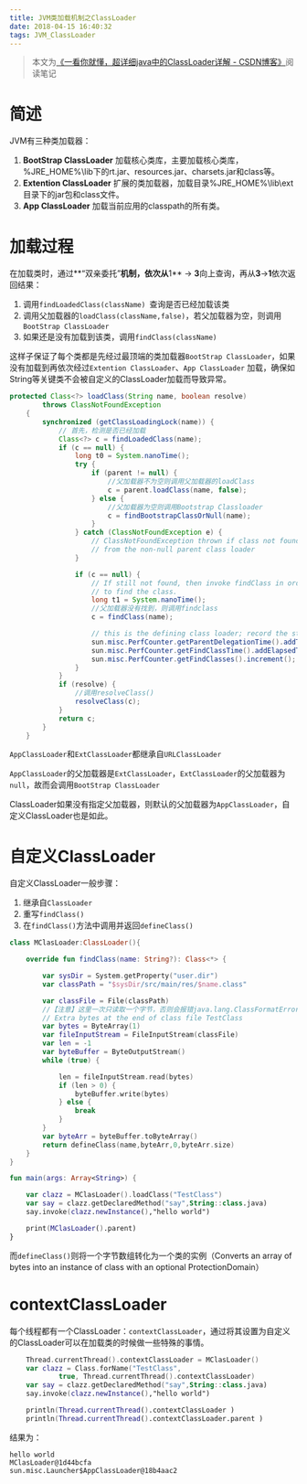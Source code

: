 ```yaml
---
title: JVM类加载机制之ClassLoader
date: 2018-04-15 16:40:32
tags: JVM_ClassLoader
---
```


> 本文为[《一看你就懂，超详细java中的ClassLoader详解 - CSDN博客》]( https://blog.csdn.net/briblue/article/details/54973413)阅读笔记



# 简述

JVM有三种类加载器：

1. **BootStrap ClassLoader** 加载核心类库，主要加载核心类库，%JRE_HOME%\lib下的rt.jar、resources.jar、charsets.jar和class等。
2. **Extention ClassLoader** 扩展的类加载器，加载目录%JRE_HOME%\lib\ext目录下的jar包和class文件。
3. **App ClassLoader** 加载当前应用的classpath的所有类。

# 加载过程

在加载类时，通过**“双亲委托”**机制，依次从**1** -> **3**向上查询，再从**3**->**1**依次返回结果：

1. 调用`findLoadedClass(className) `查询是否已经加载该类
2. 调用父加载器的`loadClass(className,false)`，若父加载器为空，则调用`BootStrap ClassLoader`
3. 如果还是没有加载到该类，调用`findClass(className)`

这样子保证了每个类都是先经过最顶端的类加载器`BootStrap ClassLoader`，如果没有加载到再依次经过`Extention ClassLoader`、`App ClassLoader` 加载，确保如String等关键类不会被自定义的ClassLoader加载而导致异常。

```java
protected Class<?> loadClass(String name, boolean resolve)
        throws ClassNotFoundException
    {
        synchronized (getClassLoadingLock(name)) {
            // 首先，检测是否已经加载
            Class<?> c = findLoadedClass(name);
            if (c == null) {
                long t0 = System.nanoTime();
                try {
                    if (parent != null) {
                        //父加载器不为空则调用父加载器的loadClass
                        c = parent.loadClass(name, false);
                    } else {
                        //父加载器为空则调用Bootstrap Classloader
                        c = findBootstrapClassOrNull(name);
                    }
                } catch (ClassNotFoundException e) {
                    // ClassNotFoundException thrown if class not found
                    // from the non-null parent class loader
                }

                if (c == null) {
                    // If still not found, then invoke findClass in order
                    // to find the class.
                    long t1 = System.nanoTime();
                    //父加载器没有找到，则调用findclass
                    c = findClass(name);

                    // this is the defining class loader; record the stats
                    sun.misc.PerfCounter.getParentDelegationTime().addTime(t1 - t0);
                    sun.misc.PerfCounter.getFindClassTime().addElapsedTimeFrom(t1);
                    sun.misc.PerfCounter.getFindClasses().increment();
                }
            }
            if (resolve) {
                //调用resolveClass()
                resolveClass(c);
            }
            return c;
        }
    }
```

`AppClassLoader`和`ExtClassLoader`都继承自`URLClassLoader`

`AppClassLoader`的父加载器是`ExtClassLoader`，`ExtClassLoader`的父加载器为`null`，故而会调用`BootStrap ClassLoader`

ClassLoader如果没有指定父加载器，则默认的父加载器为`AppClassLoader`，自定义ClassLoader也是如此。



# 自定义ClassLoader

自定义ClassLoader一般步骤：

1. 继承自`ClassLoader`
2. 重写`findClass()`
3. 在`findClass()`方法中调用并返回`defineClass()`

```kotlin
class MClasLoader:ClassLoader(){

    override fun findClass(name: String?): Class<*> {

        var sysDir = System.getProperty("user.dir")
        var classPath = "$sysDir/src/main/res/$name.class"

        var classFile = File(classPath)
        //【注意】这里一次只读取一个字节，否则会报错java.lang.ClassFormatError:
        // Extra bytes at the end of class file TestClass
        var bytes = ByteArray(1)
        var fileInputStream = FileInputStream(classFile)
        var len = -1
        var byteBuffer = ByteOutputStream()
        while (true) {

            len = fileInputStream.read(bytes)
            if (len > 0) {
                byteBuffer.write(bytes)
            } else {
                break
            }
        }
        var byteArr = byteBuffer.toByteArray()
        return defineClass(name,byteArr,0,byteArr.size)
    }
}

fun main(args: Array<String>) {

    var clazz = MClasLoader().loadClass("TestClass")
    var say = clazz.getDeclaredMethod("say",String::class.java)
    say.invoke(clazz.newInstance(),"hello world")

    print(MClasLoader().parent)
}
```

而`defineClass()`则将一个字节数组转化为一个类的实例（Converts an array of bytes into an instance of class with an optional ProtectionDomain）

# contextClassLoader

每个线程都有一个ClassLoader：`contextClassLoader`，通过将其设置为自定义的ClassLoader可以在加载类的时候做一些特殊的事情。

```kotlin
    Thread.currentThread().contextClassLoader = MClasLoader()
    var clazz = Class.forName("TestClass",
            true, Thread.currentThread().contextClassLoader)
    var say = clazz.getDeclaredMethod("say",String::class.java)
    say.invoke(clazz.newInstance(),"hello world")

    println(Thread.currentThread().contextClassLoader )
    println(Thread.currentThread().contextClassLoader.parent )
```

结果为：

```
hello world
MClasLoader@1d44bcfa
sun.misc.Launcher$AppClassLoader@18b4aac2
```